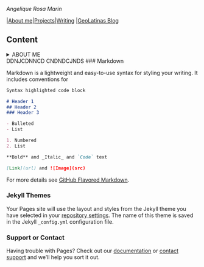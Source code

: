 _Angelique Rosa Marin_

|[About me](https://github.com/)|[Projects](https://github.com/)|[Writing](https://github.com/)
|[GeoLatinas Blog](https://geolatinas.weebly.com/blog)

## Content
<details>
<summary>ABOUT ME</summary>
<br>
Science.
</details>
DDNJCDNNCD
CNDNDCJNDS
### Markdown

Markdown is a lightweight and easy-to-use syntax for styling your writing. It includes conventions for

```markdown
Syntax highlighted code block

# Header 1
## Header 2
### Header 3

- Bulleted
- List

1. Numbered
2. List

**Bold** and _Italic_ and `Code` text

[Link](url) and ![Image](src)
```

For more details see [GitHub Flavored Markdown](https://guides.github.com/features/mastering-markdown/).

### Jekyll Themes

Your Pages site will use the layout and styles from the Jekyll theme you have selected in your [repository settings](https://github.com/angelique-rosa/angelique-rosa.github.io/settings). The name of this theme is saved in the Jekyll `_config.yml` configuration file.

### Support or Contact

Having trouble with Pages? Check out our [documentation](https://docs.github.com/categories/github-pages-basics/) or [contact support](https://github.com/contact) and we’ll help you sort it out.
